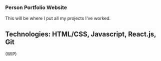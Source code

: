 ### Person Portfolio Website

This will be where I put all my projects I've worked.

## Technologies: HTML/CSS, Javascript, React.js, Git

(WIP)
